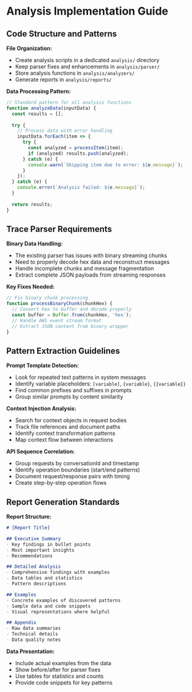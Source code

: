 # Analysis Implementation Guide

## Code Structure and Patterns

**File Organization:**
- Create analysis scripts in a dedicated `analysis/` directory
- Keep parser fixes and enhancements in `analysis/parser/`
- Store analysis functions in `analysis/analyzers/`
- Generate reports in `analysis/reports/`

**Data Processing Pattern:**
```javascript
// Standard pattern for all analysis functions
function analyzeData(inputData) {
  const results = [];
  
  try {
    // Process data with error handling
    inputData.forEach(item => {
      try {
        const analyzed = processItem(item);
        if (analyzed) results.push(analyzed);
      } catch (e) {
        console.warn(`Skipping item due to error: ${e.message}`);
      }
    });
  } catch (e) {
    console.error(`Analysis failed: ${e.message}`);
  }
  
  return results;
}
```

## Trace Parser Requirements

**Binary Data Handling:**
- The existing parser has issues with binary streaming chunks
- Need to properly decode hex data and reconstruct messages
- Handle incomplete chunks and message fragmentation
- Extract complete JSON payloads from streaming responses

**Key Fixes Needed:**
```javascript
// Fix binary chunk processing
function processBinaryChunk(chunkHex) {
  // Convert hex to buffer and decode properly
  const buffer = Buffer.from(chunkHex, 'hex');
  // Handle AWS event stream format
  // Extract JSON content from binary wrapper
}
```

## Pattern Extraction Guidelines

**Prompt Template Detection:**
- Look for repeated text patterns in system messages
- Identify variable placeholders: `[variable]`, `{variable}`, `{{variable}}`
- Find common prefixes and suffixes in prompts
- Group similar prompts by content similarity

**Context Injection Analysis:**
- Search for context objects in request bodies
- Track file references and document paths
- Identify context transformation patterns
- Map context flow between interactions

**API Sequence Correlation:**
- Group requests by conversationId and timestamp
- Identify operation boundaries (start/end patterns)
- Document request/response pairs with timing
- Create step-by-step operation flows

## Report Generation Standards

**Report Structure:**
```markdown
# [Report Title]

## Executive Summary
- Key findings in bullet points
- Most important insights
- Recommendations

## Detailed Analysis
- Comprehensive findings with examples
- Data tables and statistics
- Pattern descriptions

## Examples
- Concrete examples of discovered patterns
- Sample data and code snippets
- Visual representations where helpful

## Appendix
- Raw data summaries
- Technical details
- Data quality notes
```

**Data Presentation:**
- Include actual examples from the data
- Show before/after for parser fixes
- Use tables for statistics and counts
- Provide code snippets for key patterns
